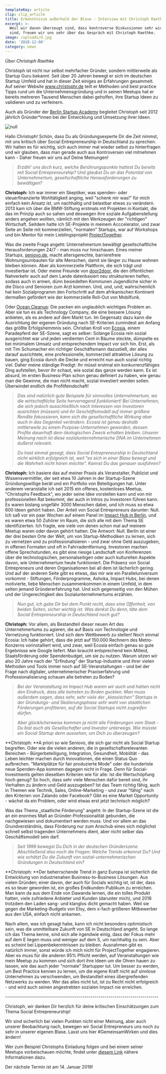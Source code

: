 ```yaml
---
templateKey: article
clip: clip_article
title: Erkenntnisse außerhalb der Blase - Interview mit Christoph Raethke
excerpt: >-
  Weil wir davon überzeugt sind, dass kontroverse Diskussionen sehr wichtig
  sind, freuen wir uns sehr über das Gespräch mit Christoph Raethke.
image: /uploads/d.jpg
date: '2018-12-08'
category: news
---
```

_Über Christoph Raethke_

Christoph ist nicht nur selbst mehrfacher Gründer, sondern mittlerweile als Startup Guru bekannt. Seit über 20 Jahren bewegt er sich im deutschen Startup Umfeld und hat in dieser Zeit einiges an Erfahrungen gesammelt. Auf seiner Website www.christophr.de teilt er Methoden und best practice Tipps rund um die Unternehmensgründung und in seinen Meetups hat er bereits mehreren Tausend Menschen dabei geholfen, ihre Startup Ideen zu validieren und zu verfeinern.

Auch als Gründer der [Berlin Startup Academy](https://www.facebook.com/BerlinStartupAcademy) begleitet Christoph seit 2012 jährlich Gründer*innen bei der Entwicklung und Umsetzung ihrer Ideen.

![null](/uploads/gg.jpg)

Hallo Christoph! Schön, dass Du als Gründungsexperte Dir die Zeit nimmst, mit uns kritisch über Social Entrepreneurship in Deutschland zu sprechen. Wir halten es für wichtig, sich auch immer mal wieder selbst zu hinterfragen und wir glauben, dass man gerade auch aus Kontroversen viel mitnehmen kann - Daher freuen wir uns auf Deine Meinungen!

> _Erzähl' uns doch kurz, welche Berührungspunkte hattest Du bereits mit Social Entrepreneurship? Und glaubst Du an das Potential von Unternehmertum, gesellschaftliche Herausforderungen zu bewältigen?_

**Christoph:** Ich war immer ein Skeptiker, was spenden- oder steuerfinanzierte Wohltätigkeit anging, weil "schenk mir was!" für mich einfach kein Ansatz ist, um nachhaltig und belastbar etwas zu verändern. 2013 kam ich über die BMW-Stiftung erstmals mit Projekten in Kontakt, die das im Prinzip auch so sahen und deswegen ihre soziale Aufgabenstellung anders angehen wollten, nämlich mit den Werkzeugen der "richtigen" Wirtschaft. Seitdem hatte ich SE-Projekte in meinem Acccelerator, und zwar Seite an Seite mit kommerziellen, "normalen" Startups, war auf Workshops und bin Mentor für mein Lieblingsprojekt [ProjectTogether](https://www.projecttogether.org/).

Was die zweite Frage angeht: Unternehmertum bewältigt gesellschaftliche Herausforderungen 24/7 - man muss nur hinschauen. Eines meiner Startups, [seniovo.de](https://www.seniovo.de/), macht altersgerechte, barrierefreie Wohnungsumbauten für alte Menschen, damit sie länger zu Hause wohnen bleiben können. Aber als kommerzielle Plattform, die sich trägt und investierbar ist. Oder meine Freunde von [door2door](https://www.door2door.io/index.html), die den öffentlichen Nahverkehr auch auf dem Lande datenbasiert neu strukturieren helfen, sodass auch in armen, dünn besiedelten Kommunen Jugendliche sicher in die Disco und Senioren zum Arzt kommen. Und, und, und; wahrscheinlich hat kein Sozialprogramm den Fortschritt auf dem afrikanischen Kontinent dermaßen gefördert wie der kommerzielle Roll-Out von Mobilfunk.

Oder [Ocean Cleanup](https://www.theoceancleanup.com/): Die packen ein unglaublich wichtiges Problem an. Aber sie tun es als Technology Company, die eine bessere Lösung anbieten, als es andere auf dem Markt tun. Im Gegensatz dazu kann die Ausrichtung der eigenen Gründung nach SE-Kriterien zumindest am Anfang das größte Erfolgshemmnis sein. Christian Kroll von [Ecosia](https://www.ecosia.org/), einem Paradepferd der SE-Szene, sagt es selber: Solange Ecosia rein sozial ausgerichtet war und jeden verdienten Cent in Bäume steckte, dümpelte es bei minimalem Umsatz und entsprechendem Impact vor sich hin. Erst, als mit Tim Schumacher ein richtiger Geschäftsmann dazustieß, der alles darauf ausrichtete, eine professionelle, kommerziell attraktive Lösung zu bauen, ging Ecosia durch die Decke und erreicht nun auch sozial richtig viel. Daher meine ständige Predigt: Ihr müsst erstmal ein konkurrenzfähiges Ding aufstellen, bevor ihr schaut, wie sozial das ganze werden kann. Es ist absurd, im ersten Business-Plan schon genau definiert zu haben, wie genau man die Gewinne, die man nicht macht, sozial investiert werden sollen. Überwindet endlich die Profitfeindschaft!

> _Das sind natürlich gute Beispiele für sinnvolles Unternehmertum, wo die wirtschaftliche Seite hervorragend funktioniert! Bei Unternehmen, die sich jedoch ausschließlich nach Interessen von Investoren ausrichten (müssen) und ihr Geschäftsmodell auf immer größere Rendite fokussieren, kann sich die gesellschaftliche Wirkung aber auch in das Gegenteil verändern. Ecosia ist genau deshalb mittlerweile zu einem Purpose-Unternehmen geworden, dessen Profite dauerhaft dem ökologischen Zweck erhalten bleiben. Unserer Meinung nach ist diese sozialunternehmerische DNA im Unternehmen äußerst relevant._
>
> _Du hast einmal gesagt, dass Social Entrepreneurship in Deutschland nicht wirklich erfolgreich ist, weil "es sich in einer Blase bewegt und die Wahrheit nicht hören möchte". Kannst Du das genauer ausführen?_

**Christoph:** Ich basiere das auf meiner Praxis als Veranstalter, Publizist und Wissensvermittler, der seit etwa 10 Jahren in der Startup-Szene Gründungswillige berät und ein Portfolio von Beteiligungen hat. Unter anderem veranstalte ich seit 2015 ein offenes, kostenloses Meetup, "Christophs Feedback", wo jeder seine Idee vorstellen kann und von mir professionellen Rat bekommt, der auch in Intros zu Investoren führen kann. Es waren bislang ungefähr 3000 Menschen dabei, und ich muss so etwa 600 Ideen gehört haben. Der Anteil von Social Entrepreneurs darunter: Null. Ich saß vor ein paar Wochen auf einem Panel im [Impact Hub in Berlin](https://berlin.impacthub.net/), und es waren etwa 50 Zuhörer im Raum, die sich alle mit dem Thema SE identifizierten. Ich fragte, wie viele von denen schon mal auf meinem Meetup waren oder davon gehört hatten. Die Antwort: Null. Berlin ist einer der drei besten Orte der Welt, um von Startup-Methodiken zu lernen, sich zu vernetzen und zu professionalisieren - und zwar ohne Geld auszugeben, in offenen Formaten und oft in Fahrradentfernung. Investoren machen offene Sprechstunden, es gibt eine riesige Landschaft von Konferenzen über die technologischen, personalseitigen oder auch kulturellen Aspekte davon, wie Unternehmertum heute funktioniert. Die Präsenz von Social Entrepreneurs und deren Organisationen bei all dem ist lächerlich gering. Und auf der anderen Seite gibt es etwas, das mir wie ein Paralleluniversum vorkommt - Stiftungen, Förderprogramme, Ashoka, Impact Hubs, bei denen motivierte, liebe Menschen zusammenkommen in einem Umfeld, in dem selten jemand Gründererfahrung hat. Und sich gegenseitig von den Mühen und der Ungerechtigkeit des Sozialunternehmertums erzählen.

> _Nun gut, ich gebe Dir bei dem Punkt recht, dass eine Offenheit, von beiden Seiten, sicher wichtig ist.  Was denkst Du denn, täte dem Social Entrepreneurship in Deutschland noch gut?_

**Christoph:** Vor allem, als Bestandteil dieser neuen Art des Unternehmertums zu agieren, die auf Basis von Technologie und Vernetzung funktioniert. Und sich dem Wettbewerb zu stellen! Noch einmal Ecosia: Ich habe gehört, dass die jetzt auf 150.000 Rechnern des Metro-Konzerns vorinstalliert wird, und zwar, weil Ecosia einfach genau so gute Ergebnisse wie Google liefert. Man braucht entsprechend kein Mitleid, Staatsförderung oder Spendenbudget, um sie zu nutzen. Warum sitzen wir also 20 Jahre nach der "Erfindung" der Startup-Industrie und ihrer vielen Methoden und Tools immer noch auf SE-Veranstaltungen - und bei der Frage nach digitaler, unternehmerischer Praxiserfahrung und Professionalisierung schauen alle betreten zu Boden?

> _Bei der Veranstaltung im Impact Hub waren wir auch und hatten nicht den Eindruck, dass alle betreten zu Boden guckten. Man muss außerdem sagen, dass sehr, sehr viele der „klassischen" Startups in der Gründungs- und Skalierungsphase sehr wohl von staatlichen Förderungen profitieren, auf die Social Startups nicht zugreifen dürfen._
>
> _Aber glücklicherweise kommen ja nicht alle Förderungen vom Staat - Du bist auch als Gesellschafter und Investor unterwegs. Wie müsste ein Social Startup denn aussehen, um Dich zu überzeugen?_

**Christoph: **A priori so wie Seniovo, die sich gar nicht als Social Startup begreifen. Oder wie die vielen anderen, die in gesellschaftsrelevanten Bereichen - Bürgerbeteiligung, Integration, Gesundheit, Mobilität - das Leben leichter machen durch Innovationen, die einen Status Quo aufbrechen. "Marktplätze für fair produzierte Mode" oder die hundertste neue Spenden-App kommen dagegen nicht in Frage. Denn für Social-Investments gelten dieselben Kriterien wie für alle: Ist die Wertschöpfung hoch genug? So hoch, dass sehr viele Menschen dafür bereit sind, ihr Verhalten zu ändern und Geld auszugeben? Ist das Team richtig fähig, auch in Themen wie Technik, Sales, Online-Marketing - und zwar "fähig" nach den Kriterien von Zalando oder Facebook? Gibt es eine Market Opportunity - wächst da ein Problem, oder wird etwas erst jetzt technisch möglich?

Was das Thema „staatliche Förderung" angeht: In der Startup-Szene ist die an ein enormes Maß an Gründer-Professionalität gebunden, die nachgewiesen und dokumentiert werden muss. Und vor allem an das Grundverständnis, dass Förderung nur zum Anschub eines sich möglichst schnell selbst tragenden Unternehmens dient, aber nicht selber das Geschäftsmodell sein darf.

> _Seit 1999 bewegst Du Dich in der deutschen Gründerszene. Abschließend also noch die Fragen: Welche Trends erkennst Du? Und wie schätzt Du die Zukunft von sozial-unternehmerischen Gründungen in Deutschland ein?_

**Christoph: **Der beherrschende Trend in ganz Europa ist sicherlich die Entwicklung von industrienahen Business-to-Business Lösungen. Aus vielen Gründen; einer davon, der auch für Socials wichtig ist, ist der, dass es so teuer geworden ist, ein großes Endkunden-Publikum zu erreichen. Man kann da aus dem Ende von Dawanda lernen, die ein tolles Produkt hatten, viele zufriedene Anbieter und Kunden (darunter mich), und 2018 trotzdem den Laden sang- und klanglos dicht gemacht haben. Weil sie gegen die Marketing-Budgets von Etsy, dem x-fach größeren Mitbewerber aus den USA, einfach nicht ankamen.

Nach allem, was ich gesagt habe, kann ich nicht besonders optimistisch sein, was die unmittelbare Zukunft von SE in Deutschland angeht. So lange ich das Thema kenne, sind sich alle irgendwie einig, dass der Fokus mehr auf dem E liegen muss und weniger auf dem S, um nachhaltig zu sein. Aber es scheint bei Lippenbekenntnissen zu bleiben. Ausnahmen gibt es natürlich immer, sonst würde ich mich nicht für ProjectTogether engagieren. Aber es muss für die anderen 95% Pflicht werden, auf Veranstaltungen wie mein Meetup zu kommen und sich dort ihre Ideen um die Ohren hauen zu lassen, wie das auch jeder "normale" Startupper tut. Um besser zu werden, um Best Practice kennen zu lernen, um die eigene Kraft nicht auf sinnlose Unternehmen zu verschwenden, um Bestandteil eines übergreifenden Netzwerks zu werden. Wer das alles nicht tut, ist zu Recht nicht erfolgreich - und wird auch seinen angestrebten sozialen Impact nie erreichen.

\-----------------------------------------------------------------------------

Christoph, wir danken Dir herzlich für deine kritischen Einschätzungen zum Thema Social Entrepreneurship!

Wir sind sicherlich bei vielen Punkten nicht einer Meinung, aber auch unserer Beobachtung nach, bewegen wir Social Entrepreneurs uns noch zu sehr in unserer eigenen Blase. Lasst uns hier #GemeinsamWirken und dies ändern!

Wer zum Beispiel Christophs Einladung folgen und bei einem seiner Meetups vorbeischauen möchte, findet unter [diesem Link](https://www.meetup.com/en-AU/idea_feedback/) nähere Informationen dazu.

Der nächste Termin ist am 14. Januar 2019!
